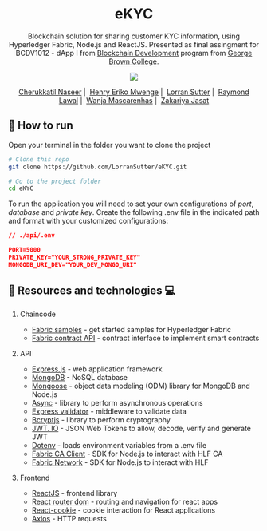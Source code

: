 <h1 align="center">
   eKYC
</h1>

<p align="center">
   Blockchain solution for sharing customer KYC information, using Hyperledger Fabric, Node.js and ReactJS. Presented as final assingment for BCDV1012 - dApp I from <a href='https://www.georgebrown.ca/programs/blockchain-development-program-t175/'>Blockchain Development</a> program from <a href='https://www.georgebrown.ca'>George Brown College</a>.
</p>

<p align="center">
  
  <img src="https://res.cloudinary.com/lorransutter/image/upload/v1593367650/eKYC/State_diagram.png"/>
  
</p>

<p align="center">
    <a href="https://github.com/Nas2020">Cherukkatil Naseer</a>&nbsp;|&nbsp;
    <a href="https://github.com/TheClockworkOrange">Henry Eriko Mwenge</a>&nbsp;|&nbsp;
    <a href="https://github.com/LorranSutter">Lorran Sutter</a>&nbsp;|&nbsp;
    <a href="https://github.com/pumpin100">Raymond Lawal</a>&nbsp;|&nbsp;
    <a href="https://github.com/mascarenhaswanja">Wanja Mascarenhas</a>&nbsp;|&nbsp;
    <a href="https://github.com/DeadPreZ-101">Zakariya Jasat</a>
</p>

## :runner: How to run

Open your terminal in the folder you want to clone the project

``` sh
# Clone this repo
git clone https://github.com/LorranSutter/eKYC.git

# Go to the project folder
cd eKYC
```

To run the application you will need to set your own configurations of _port_, _database_ and _private key_. Create the following .env file in the indicated path and format with your customized configurations:

``` json
// ./api/.env

PORT=5000
PRIVATE_KEY="YOUR_STRONG_PRIVATE_KEY"
MONGODB_URI_DEV="YOUR_DEV_MONGO_URI"
```

<!-- Now you will need three opened terminals to run the project. One for truffle to simulate the EVM, another one for the server and a third one for the frontend.

Truffle will run on http://127.0.0.1:9545/

Server will run on http://localhost:5000/

Frontend will run on http://localhost:3000/ -->

<!-- 

``` sh

## In the first terminal ##

# Go to smart contract folder
cd smart_contract

# Init truffle
truffle develop

# Run migrations
migrate
```

The previous command will generate a new ABI and write contract address in a JSON file. You do not have to worry about importing these info in the backend though. Also you may change the smart contract and run migrations again to see your changes.

If you change your contract, you will have to run migrations again. Just type the following command:

``` sh
# Run migrations again
migrate --reset
```

Install backend dependencies:

``` sh

## In the other terminal ##

# Go to backend application
cd backend

# Install dependencies
npm install
```

To kick-start application data, you can run _populate_ script, which will write basic data in truffle develop blockchain environment and database:

``` sh
npm run populate
```

Run the backedn application:

``` sh
# Run backend application
npm run start

# Or to use nodemon
npm run dev
```

Finally run the frontend application:

``` sh

## In the third terminal ##

# Go to frontend application
cd frontend

# Install dependencies
npm install

# Run the project
npm run start
```

#### Login credentials

* username: distributor
* password: 123456

### :syringe: Tests

Both Smart Contract and backend application have its own tests suite. To run the tests execute the following commands: -->

<!-- ```sh

# Smart Contracts folder

cd smart_contracts

# Run tests

truffle test

# Backend folder

cd backend

# Run tests

npm run test
``` -->

## :book: Resources and technologies :computer:

1. Chaincode

   - [Fabric samples](https://github.com/hyperledger/fabric-samples) - get started samples for Hyperledger Fabric
   - [Fabric contract API](https://www.npmjs.com/package/fabric-contract-api) - contract interface to implement smart contracts

2. API

   - [Express.js](http://expressjs.com/) - web application framework
   - [MongoDB](https://www.mongodb.com/) - NoSQL database
   - [Mongoose](https://mongoosejs.com/) - object data modeling (ODM) library for MongoDB and Node.js
   - [Async](https://caolan.github.io/async/v3/) - library to perform asynchronous operations
   - [Express validator](https://express-validator.github.io/docs/) - middleware to validate data
   - [Bcryptjs](https://www.npmjs.com/package/bcryptjs) - library to perform cryptography
   - [JWT. IO](https://jwt.io/) - JSON Web Tokens to allow, decode, verify and generate JWT
   - [Dotenv](https://www.npmjs.com/package/dotenv) - loads environment variables from a .env file
   - [Fabric CA Client](https://www.npmjs.com/package/fabric-ca-client) - SDK for Node.js to interact with HLF CA
   - [Fabric Network](https://www.npmjs.com/package/fabric-network) - SDK for Node.js to interact with HLF

3. Frontend

   <!-- - [Rimble](https://rimble.consensys.design/) - design system -->
   - [ReactJS](https://reactjs.org/) - frontend library
   - [React router dom](https://www.npmjs.com/package/react-router-dom) - routing and navigation for react apps
   - [React-cookie](https://www.npmjs.com/package/react-cookie) - cookie interaction for React applications
   - [Axios](https://www.npmjs.com/package/axios) - HTTP requests
